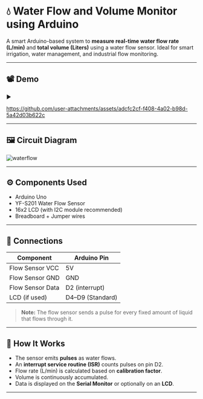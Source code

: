 # 💧 Water Flow and Volume Monitor using Arduino

A smart Arduino-based system to **measure real-time water flow rate (L/min)** and **total volume (Liters)** using a water flow sensor. Ideal for smart irrigation, water management, and industrial flow monitoring.

---

## 📽️ Demo

▶️ 

https://github.com/user-attachments/assets/adcfc2cf-f408-4a02-b98d-5a42d03b622c



---

## 🖼️ Circuit Diagram

![waterflow](https://github.com/user-attachments/assets/0ff7ba32-23df-4351-b016-d754c7c14186)

---

## ⚙️ Components Used

- Arduino Uno
- YF-S201 Water Flow Sensor
- 16x2 LCD (with I2C module recommended)
- Breadboard + Jumper wires

---

## 🔌 Connections

| Component        | Arduino Pin      |
|------------------|------------------|
| Flow Sensor VCC  | 5V               |
| Flow Sensor GND  | GND              |
| Flow Sensor Data | D2 (interrupt)   |
| LCD (if used)    | D4–D9 (Standard) |

> **Note:** The flow sensor sends a pulse for every fixed amount of liquid that flows through it.

---

## 🧠 How It Works

- The sensor emits **pulses** as water flows.
- An **interrupt service routine (ISR)** counts pulses on pin D2.
- Flow rate (L/min) is calculated based on **calibration factor**.
- Volume is continuously accumulated.
- Data is displayed on the **Serial Monitor** or optionally on an **LCD**.

---
